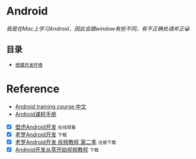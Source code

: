 # Android

_我是在Mac上学习Android，因此会跟window有些不同，有不正确处请斧正😀_

## 目录

- [`搭建开发环境`](搭建开发环境/index.md)



# Reference
- [Android training course 中文](https://github.com/kesenhoo/android-training-course-in-chinese)
- [Android课程手册](https://www.gitbook.com/book/mobile100/android/details)

- [x] [壁虎Android开发](http://www.51zxw.net/list.aspx?cid=445) `在线观看` 
- [x] [老罗Android开发](http://www.xuexi111.com/jiaocheng/shipin/32886.html) `下载`
- [x] [老罗Android开发 视频教程 第二季](http://luo.apkbus.com/) `注册下载`
- [x] [Android开发从零开始视频教程](http://www.xuexi111.com/jiaocheng/shipin/26275.html) `下载`
